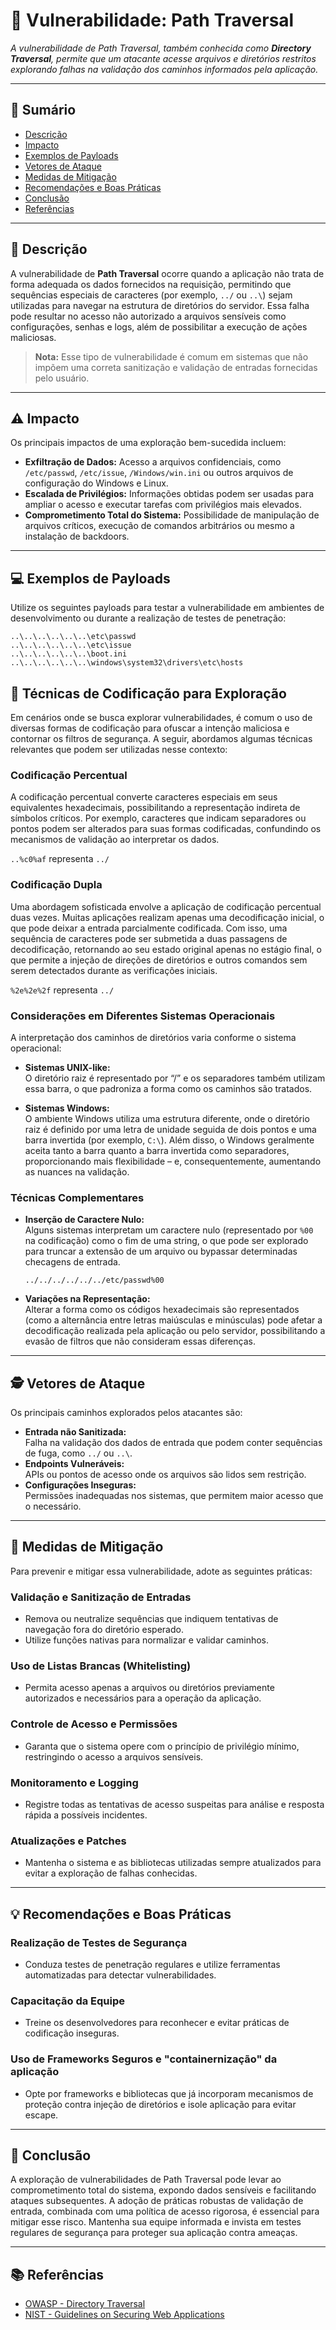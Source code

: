 # 🚨 Vulnerabilidade: **Path Traversal**

_A vulnerabilidade de Path Traversal, também conhecida como **Directory Traversal**, permite que um atacante acesse arquivos e diretórios restritos explorando falhas na validação dos caminhos informados pela aplicação._

---

## 📑 Sumário

- [Descrição](#descrição)
- [Impacto](#impacto)
- [Exemplos de Payloads](#exemplos-de-payloads)
- [Vetores de Ataque](#vetores-de-ataque)
- [Medidas de Mitigação](#medidas-de-mitigação)
- [Recomendações e Boas Práticas](#recomendações-e-boas-práticas)
- [Conclusão](#conclusão)
- [Referências](#referências)

---

## 📝 Descrição

A vulnerabilidade de **Path Traversal** ocorre quando a aplicação não trata de forma adequada os dados fornecidos na requisição, permitindo que sequências especiais de caracteres (por exemplo, `../` ou `..\`) sejam utilizadas para navegar na estrutura de diretórios do servidor. Essa falha pode resultar no acesso não autorizado a arquivos sensíveis como configurações, senhas e logs, além de possibilitar a execução de ações maliciosas.

> **Nota:** Esse tipo de vulnerabilidade é comum em sistemas que não impõem uma correta sanitização e validação de entradas fornecidas pelo usuário.

---

## ⚠️ Impacto

Os principais impactos de uma exploração bem-sucedida incluem:

- **Exfiltração de Dados:** Acesso a arquivos confidenciais, como `/etc/passwd`, `/etc/issue`, `/Windows/win.ini` ou outros arquivos de configuração do Windows e Linux.
- **Escalada de Privilégios:** Informações obtidas podem ser usadas para ampliar o acesso e executar tarefas com privilégios mais elevados.
- **Comprometimento Total do Sistema:** Possibilidade de manipulação de arquivos críticos, execução de comandos arbitrários ou mesmo a instalação de backdoors.

---

## 💻 Exemplos de Payloads

Utilize os seguintes payloads para testar a vulnerabilidade em ambientes de desenvolvimento ou durante a realização de testes de penetração:

```plaintext
..\..\..\..\..\..\etc\passwd
..\..\..\..\..\..\etc\issue
..\..\..\..\..\..\boot.ini
..\..\..\..\..\..\windows\system32\drivers\etc\hosts
```
## 🦠 Técnicas de Codificação para Exploração

Em cenários onde se busca explorar vulnerabilidades, é comum o uso de diversas formas de codificação para ofuscar a intenção maliciosa e contornar os filtros de segurança. A seguir, abordamos algumas técnicas relevantes que podem ser utilizadas nesse contexto:

### Codificação Percentual

A codificação percentual converte caracteres especiais em seus equivalentes hexadecimais, possibilitando a representação indireta de símbolos críticos. Por exemplo, caracteres que indicam separadores ou pontos podem ser alterados para suas formas codificadas, confundindo os mecanismos de validação ao interpretar os dados.

`..%c0%af` representa `../`

### Codificação Dupla

Uma abordagem sofisticada envolve a aplicação de codificação percentual duas vezes. Muitas aplicações realizam apenas uma decodificação inicial, o que pode deixar a entrada parcialmente codificada. Com isso, uma sequência de caracteres pode ser submetida a duas passagens de decodificação, retornando ao seu estado original apenas no estágio final, o que permite a injeção de direções de diretórios e outros comandos sem serem detectados durante as verificações iniciais.

`%2e%2e%2f` representa `../`

### Considerações em Diferentes Sistemas Operacionais

A interpretação dos caminhos de diretórios varia conforme o sistema operacional:

- **Sistemas UNIX-like:**  
  O diretório raiz é representado por “/” e os separadores também utilizam essa barra, o que padroniza a forma como os caminhos são tratados.

- **Sistemas Windows:**  
  O ambiente Windows utiliza uma estrutura diferente, onde o diretório raiz é definido por uma letra de unidade seguida de dois pontos e uma barra invertida (por exemplo, `C:\`). Além disso, o Windows geralmente aceita tanto a barra quanto a barra invertida como separadores, proporcionando mais flexibilidade – e, consequentemente, aumentando as nuances na validação.

### Técnicas Complementares

- **Inserção de Caractere Nulo:**  
  Alguns sistemas interpretam um caractere nulo (representado por `%00` na codificação) como o fim de uma string, o que pode ser explorado para truncar a extensão de um arquivo ou bypassar determinadas checagens de entrada.

  `../../../../../../etc/passwd%00`

- **Variações na Representação:**  
  Alterar a forma como os códigos hexadecimais são representados (como a alternância entre letras maiúsculas e minúsculas) pode afetar a decodificação realizada pela aplicação ou pelo servidor, possibilitando a evasão de filtros que não consideram essas diferenças.

---

## 🕵️ Vetores de Ataque

Os principais caminhos explorados pelos atacantes são:

- **Entrada não Sanitizada:**  
  Falha na validação dos dados de entrada que podem conter sequências de fuga, como `../` ou `..\`.
- **Endpoints Vulneráveis:**  
  APIs ou pontos de acesso onde os arquivos são lidos sem restrição.
- **Configurações Inseguras:**  
  Permissões inadequadas nos sistemas, que permitem maior acesso que o necessário.

---

## 🔐 Medidas de Mitigação

Para prevenir e mitigar essa vulnerabilidade, adote as seguintes práticas:

### Validação e Sanitização de Entradas
- Remova ou neutralize sequências que indiquem tentativas de navegação fora do diretório esperado.
- Utilize funções nativas para normalizar e validar caminhos.

### Uso de Listas Brancas (Whitelisting)
- Permita acesso apenas a arquivos ou diretórios previamente autorizados e necessários para a operação da aplicação.

### Controle de Acesso e Permissões
- Garanta que o sistema opere com o princípio de privilégio mínimo, restringindo o acesso a arquivos sensíveis.

### Monitoramento e Logging
- Registre todas as tentativas de acesso suspeitas para análise e resposta rápida a possíveis incidentes.

### Atualizações e Patches
- Mantenha o sistema e as bibliotecas utilizadas sempre atualizados para evitar a exploração de falhas conhecidas.

---

## 💡 Recomendações e Boas Práticas

### Realização de Testes de Segurança
- Conduza testes de penetração regulares e utilize ferramentas automatizadas para detectar vulnerabilidades.

### Capacitação da Equipe
- Treine os desenvolvedores para reconhecer e evitar práticas de codificação inseguras.

### Uso de Frameworks Seguros e "containernização" da aplicação
- Opte por frameworks e bibliotecas que já incorporam mecanismos de proteção contra injeção de diretórios e isole aplicação para evitar escape.

---

## 🏁 Conclusão

A exploração de vulnerabilidades de Path Traversal pode levar ao comprometimento total do sistema, expondo dados sensíveis e facilitando ataques subsequentes. A adoção de práticas robustas de validação de entrada, combinada com uma política de acesso rigorosa, é essencial para mitigar esse risco. Mantenha sua equipe informada e invista em testes regulares de segurança para proteger sua aplicação contra ameaças.

---

## 📚 Referências

- [OWASP - Directory Traversal](https://owasp.org/www-community/attacks/Path_Traversal)
- [NIST - Guidelines on Securing Web Applications](https://www.nist.gov/)
